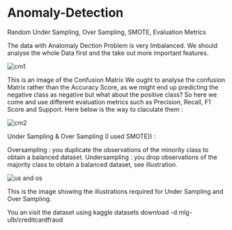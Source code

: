 # Anomaly-Detection
Random Under Sampling, Over Sampling, SMOTE, Evaluation Metrics

The data with Analomaly Dection Problem is very Imbalanced. We should analyse the whole Data first and the take out more important features.

![cm1](https://user-images.githubusercontent.com/32998362/50271649-5a98a900-045b-11e9-9e7b-5778e286e79b.png)

This is an image of the Confusion Matrix
We ought to analyse the confusion Matrix rather than the Accuracy Score, as we might end up predicting the negative class as negative but what about the positive class?
So here we come and use different evaluation metrics such as Precision, Recall, F1 Score and Support.
Here below is the way to claculate them : 

![cm2](https://user-images.githubusercontent.com/32998362/50271848-0cd07080-045c-11e9-9561-603a3030089e.png)

Under Sampling & Over Sampling (I used SMOTE)) : 

Oversampling : you duplicate the observations of the minority class to obtain a balanced dataset.
Undersampling : you drop observations of the majority class to obtain a balanced dataset, see illustration.

![us and os](https://user-images.githubusercontent.com/32998362/50272109-b9125700-045c-11e9-8ba9-a6bdee45958c.png)

This is the image showing the illustrations required for Under Sampling and Over Sampling. 

You an visit the dataset using kaggle datasets download -d mlg-ulb/creditcardfraud
